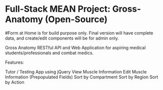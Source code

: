 # Full-Stack MEAN Project: Gross-Anatomy (Open-Source)

#Form at Home is for build purpose only. Final version will have complete data, and create/edit components will be for admin only. 


Gross Anatomy RESTful API and Web Application for aspiring medical students/professionals and combat medics.

Features:

Tutor / Testing App using jQuery
View Muscle Information
Edit Muscle Information (Prepopulated Fields)
Sort by Compartment
Sort by Region
Sort by Action
